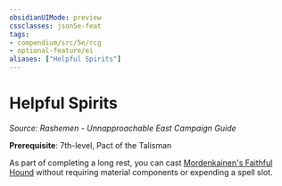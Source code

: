 ```yaml
---
obsidianUIMode: preview
cssclasses: json5e-feat
tags:
- compendium/src/5e/rcg
- optional-feature/ei
aliases: ["Helpful Spirits"]
---
```

# Helpful Spirits
*Source: Rashemen - Unnapproachable East Campaign Guide*  

**Prerequisite**: 7th-level, Pact of the Talisman

As part of completing a long rest, you can cast [Mordenkainen's Faithful Hound](2-Mechanics/CLI/spells/mordenkainens-faithful-hound.md) without requiring material components or expending a spell slot.
